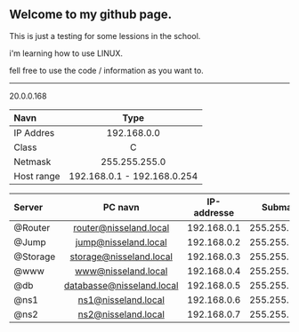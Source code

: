 ## Welcome to my github page.

This is just a testing for some lessions in the school.

i'm learning how to use LINUX.

fell free to use the code / information as you want to.

----
20.0.0.168

| Navn | Type |
| :---        |     :---:        |
| IP Addres   | 192.168.0.0      |
| Class       | C                |
| Netmask     | 255.255.255.0    |
| Host range  | 192.168.0.1 - 192.168.0.254 |

| Server | PC navn | IP-addresse | Submask | Gateway | DNS | DHCP |
| :--- | :---: | :---: | :---: | :---: | :---: | :---: |
| @Router | router@nisseland.local | 192.168.0.1 | 255.255.255.0 | 192.168.0.1 | 0.0.0.0 | Nej |
| @Jump | jump@nisseland.local | 192.168.0.2 | 255.255.255.0 | 192.168.0.1 | 192.168.0.1 | Nej |
| @Storage | storage@nisseland.local | 192.168.0.3 | 255.255.255.0 | 192.168.0.1 | 192.168.0.1 | Nej |
| @www | www@nisseland.local | 192.168.0.4 | 255.255.255.0 | 192.168.0.1 | 192.168.0.1 | Nej |
| @db | databasse@nisseland.local | 192.168.0.5 | 255.255.255.0 | 192.168.0.1 | 192.168.0.1 | Nej |
| @ns1 | ns1@nisseland.local | 192.168.0.6 | 255.255.255.0 | 192.168.0.1 | 192.168.0.1 | Nej |
| @ns2 | ns2@nisseland.local | 192.168.0.7 | 255.255.255.0 | 192.168.0.1 | 192.168.0.1 | Nej |

